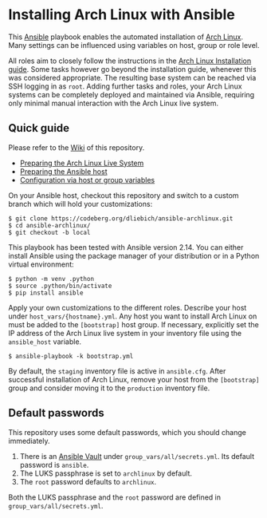 # Installing Arch Linux with Ansible

This [Ansible](https://www.ansible.com/) playbook enables the automated installation of [Arch Linux](https://archlinux.org). Many settings can be influenced using variables on host, group or role level.

All roles aim to closely follow the instructions in the [Arch Linux Installation guide](https://wiki.archlinux.org/title/Installation_guide). Some tasks however go beyond the installation guide, whenever this was considered appropriate. The resulting base system can be reached via SSH logging in as `root`. Adding further tasks and roles, your Arch Linux systems can be completely deployed and maintained via Ansible, requiring only minimal manual interaction with the Arch Linux live system.


## Quick guide

Please refer to the [Wiki](https://codeberg.org/dliebich/ansible-archlinux/wiki) of this repository.

* [Preparing the Arch Linux Live System](https://codeberg.org/dliebich/ansible-archlinux/wiki/Prepare-Live-System)
* [Preparing the Ansible host](https://codeberg.org/dliebich/ansible-archlinux/wiki/Prepare-Ansible)
* [Configuration via host or group variables](https://codeberg.org/dliebich/ansible-archlinux/wiki#user-content-2-configuration)

On your Ansible host, checkout this repository and switch to a custom branch which will hold your customizations:

    $ git clone https://codeberg.org/dliebich/ansible-archlinux.git
    $ cd ansible-archlinux/
    $ git checkout -b local

This playbook has been tested with Ansible version 2.14. You can either install Ansible using the package manager of your distribution or in a Python virtual environment:

    $ python -m venv .python
    $ source .python/bin/activate
    $ pip install ansible

Apply your own customizations to the different roles. Describe your host under `host_vars/{hostname}.yml`. Any host you want to install Arch Linux on must be added to the `[bootstrap]` host group. If necessary, explicitly set the IP address of the Arch Linux live system in your inventory file using the `ansible_host` variable.

    $ ansible-playbook -k bootstrap.yml

By default, the `staging` inventory file is active in `ansible.cfg`. After successful installation of Arch Linux, remove your host from the `[bootstrap]` group and consider moving it to the `production` inventory file.


## Default passwords

This repository uses some default passwords, which you should change immediately.

1. There is an [Ansible Vault](https://docs.ansible.com/ansible/latest/vault_guide/vault_encrypting_content.html#changing-the-password-and-or-vault-id-on-encrypted-files) under `group_vars/all/secrets.yml`. Its default password is `ansible`.
2. The LUKS passphrase is set to `archlinux` by default.
3. The `root` password defaults to `archlinux`.

Both the LUKS passphrase and the `root` password are defined in `group_vars/all/secrets.yml`.
